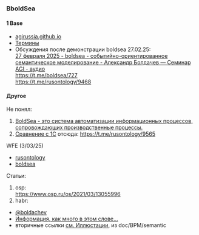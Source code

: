 ### BboldSea
#### 1 Base
- [agirussia.github.io](https://github.com/agirussia/agirussia.github.io/blob/main/workshops/2025/28_February_2025_Boldsea_event_driven_semantic_modeling_Alexander.md)
- [Термины](https://t.me/boldsea/10)
- Обсуждения после демонстрации boldsea 27.02.25:  
[27 февраля 2025 - boldsea - событийно-ориентированное семантическое моделирование - Александр Болдачев — Семинар AGI - аудио](https://github.com/agirussia/agirussia.github.io/blob/main/workshops/2025/28_February_2025_Boldsea_event_driven_semantic_modeling_Alexander.md)  
https://t.me/boldsea/727  
https://t.me/rusontology/9468

#### Другое
Не понял:  
1. [BoldSea - это система автоматизации информационных процессов, сопровождающих производственные процессы.](https://t.me/boldsea/755)
2. [Сравнение с 1С](https://t.me/rusontology/9565) отсюда: https://t.me/rusontology/9565  

WFE (3/03/25)
- [rusontology](https://t.me/rusontology/9569)
- [boldsea](https://t.me/boldsea/772)

Статьи:  
1. osp:  
https://www.osp.ru/os/2021/03/13055996
2. habr:
- [@boldachev](https://habr.com/ru/users/boldachev/)   
- [Информация, как много в этом слове…](https://habr.com/ru/articles/713376/)   
- вторичные ссылки [см. Иллюстации](https://github.com/bpmbpm/doc/blob/main/BPM/semantic/README.md#%D0%B8%D0%BB%D0%BB%D1%8E%D1%81%D1%82%D1%80%D0%B0%D1%86%D0%B8%D0%B8), из doc/BPM/semantic
